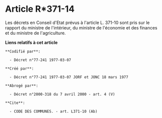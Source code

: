 # Article R*371-14

Les décrets en Conseil d'Etat prévus à l'article L. 371-10 sont pris sur le rapport du ministre de l'intérieur, du ministre
de l'économie et des finances et du ministre de l'agriculture.

**Liens relatifs à cet article**

	**Codifié par**:

	  - Décret n°77-241 1977-03-07

	**Créé par**:

	  - Décret n°77-241 1977-03-07 JORF et JONC 18 mars 1977

	**Abrogé par**:

	  - Décret n°2000-318 du 7 avril 2000 - art. 4 (V)

	**Cite**:

	  - CODE DES COMMUNES. - art. L371-10 (Ab)
